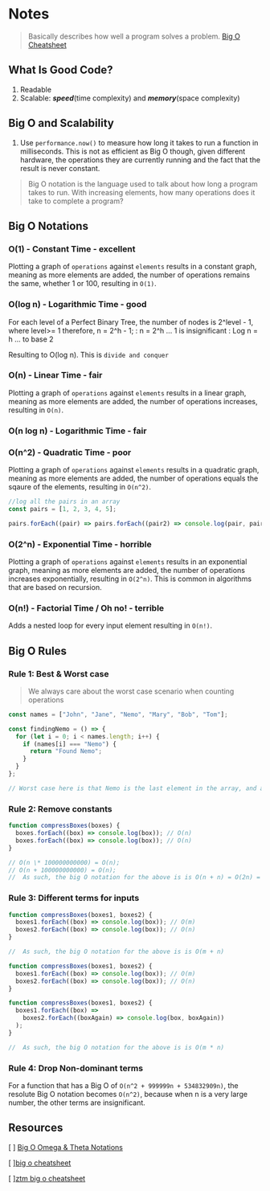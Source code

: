 # Notes

> Basically describes how well a program solves a problem.
> [Big O Cheatsheet](https://zerotomastery.io/cheatsheets/big-o-cheat-sheet?utm_source=udemy&utm_medium=coursecontent)

## What Is Good Code?

1. Readable
2. Scalable: **_speed_**(time complexity) and **_memory_**(space complexity)

## Big O and Scalability

1. Use `performance.now()` to measure how long it takes to run a function in milliseconds. This is not as efficient as Big O though, given different hardware, the operations they are currently running and the fact that the result is never constant.

> Big O notation is the language used to talk about how long a program takes to run. With increasing elements, how many operations does it take to complete a program?

## Big O Notations

### O(1) - Constant Time - excellent

Plotting a graph of `operations` against `elements` results in a constant graph, meaning as more elements are added, the number of operations remains the same, whether 1 or 100, resulting in `O(1)`.

### O(log n) - Logarithmic Time - good

For each level of a Perfect Binary Tree, the number of nodes is 2^level - 1, where level>= 1
therefore, n = 2^h - 1;
: n = 2^h ... 1 is insignificant
: Log n = h ... to base 2

Resulting to O(log n). This is `divide and conquer`

### O(n) - Linear Time - fair

Plotting a graph of `operations` against `elements` results in a linear graph, meaning as more elements are added, the number of operations increases, resulting in `O(n)`.

### O(n log n) - Logarithmic Time - fair

### O(n^2) - Quadratic Time - poor

Plotting a graph of `operations` against `elements` results in a quadratic graph, meaning as more elements are added, the number of operations equals the sqaure of the elements, resulting in `O(n^2)`.

```js
//log all the pairs in an array
const pairs = [1, 2, 3, 4, 5];

pairs.forEach((pair) => pairs.forEach((pair2) => console.log(pair, pair2)));
```

### O(2^n) - Exponential Time - horrible

Plotting a graph of `operations` against `elements` results in an exponential graph, meaning as more elements are added, the number of operations increases exponentially, resulting in `O(2^n)`. This is common in algorithms that are based on recursion.

### O(n!) - Factorial Time / Oh no! - terrible

Adds a nested loop for every input element resulting in `O(n!)`.

## Big O Rules

### Rule 1: Best & Worst case

> We always care about the worst case scenario when counting operations

```js
const names = ["John", "Jane", "Nemo", "Mary", "Bob", "Tom"];

const findingNemo = () => {
  for (let i = 0; i < names.length; i++) {
    if (names[i] === "Nemo") {
      return "Found Nemo";
    }
  }
};

// Worst case here is that Nemo is the last element in the array, and as such takes 6 iterations to find Nemo. As such the Big O notation is O(n)
```

### Rule 2: Remove constants

```js
function compressBoxes(boxes) {
  boxes.forEach((box) => console.log(box)); // O(n)
  boxes.forEach((box) => console.log(box)); // O(n)
}

// O(n \* 100000000000) = O(n);
// O(n + 100000000000) = O(n);
//  As such, the big O notation for the above is is O(n + n) = O(2n) = O(n)
```

### Rule 3: Different terms for inputs

```js
function compressBoxes(boxes1, boxes2) {
  boxes1.forEach((box) => console.log(box)); // O(m)
  boxes2.forEach((box) => console.log(box)); // O(n)
}

//  As such, the big O notation for the above is is O(m + n)
```

```js
function compressBoxes(boxes1, boxes2) {
  boxes1.forEach((box) => console.log(box)); // O(m)
  boxes2.forEach((box) => console.log(box)); // O(n)
}

function compressBoxes(boxes1, boxes2) {
  boxes1.forEach((box) =>
    boxes2.forEach((boxAgain) => console.log(box, boxAgain))
  );
}

//  As such, the big O notation for the above is is O(m * n)
```

### Rule 4: Drop Non-dominant terms

For a function that has a Big O of `O(n^2 + 999999n + 534832909n)`, the resolute Big O notation becomes `O(n^2)`, because when n is a very large number, the other terms are insignificant.

## Resources

[ ] [Big O Omega & Theta Notations](https://www.quora.com/What-is-the-difference-between-big-oh-big-omega-and-big-theta-notations)

[ ][big o cheatsheet](/big-o/big-o-cheatsheet.pdf)

[ ][ztm big o cheatsheet](/big-o/big-o-cheatsheet_ztm.pdf)
